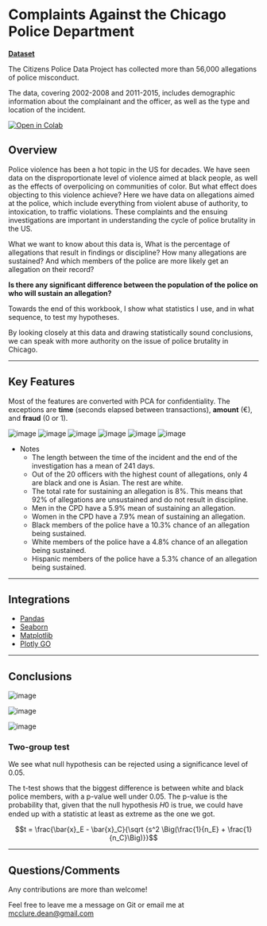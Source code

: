 
# Complaints Against the Chicago Police Department

[**Dataset**](http://how.cpdp.works/en/articles/1889786-where-does-the-data-come-from-who-is-doing-this-and-why)

The Citizens Police Data Project has collected more than 56,000 allegations of police misconduct.

The data, covering 2002-2008 and 2011-2015, includes demographic information about the complainant and the officer, as well as the type and location of the incident.

[![Open in Colab](https://colab.research.google.com/assets/colab-badge.svg)](https://drive.google.com/file/d/17x94gvbIL6oyJDeYV49Q_678nRrCdPH7/view?usp=sharing)

## Overview

Police violence has been a hot topic in the US for decades. We have seen data on the disproportionate level of violence aimed at black people, as well as the effects of overpolicing on communities of color. But what effect does objecting to this violence achieve? Here we have data on allegations aimed at the police, which include everything from violent abuse of authority, to intoxication, to traffic violations. These complaints and the ensuing investigations are important in understanding the cycle of police brutality in the US.

What we want to know about this data is, What is the percentage of allegations that result in findings or discipline? How many allegations are sustained? And which members of the police are more likely get an allegation on their record?

__Is there any significant difference between the population of the police on who will sustain an allegation?__

Towards the end of this workbook, I show what statistics I use, and in what sequence, to test my hypotheses.

By looking closely at this data and drawing statistically sound conclusions, we can speak with more authority on the issue of police brutality in Chicago.

----

## Key Features

Most of the features are converted with PCA for confidentiality. The exceptions are **time** (seconds elapsed between transactions), **amount** (€), and **fraud** (0 or 1). 

![image](https://storage.googleapis.com/earth_data_247/races.png)
![image](https://storage.googleapis.com/earth_data_247/male-female.png)
![image](https://storage.googleapis.com/earth_data_247/breakdown-sustained-uns.png)
![image](https://storage.googleapis.com/earth_data_247/age-unsustained.png)
![image](https://storage.googleapis.com/earth_data_247/sustained-allegations.png)
![image](https://storage.googleapis.com/earth_data_247/unsustained-allegations.png)

- Notes
	* The length between the time of the incident and the end of the investigation has a mean of 241 days.
	* Out of the 20 officers with the highest count of allegations, only 4 are black and one is Asian. The rest are white.
	* The total rate for sustaining an allegation is 8%. This means that 92% of allegations are unsustained and do not result in discipline.
	* Men in the CPD have a 5.9% mean of sustaining an allegation.
	* Women in the CPD have a 7.9% mean of sustaining an allegation.
	* Black members of the police have a 10.3% chance of an allegation being sustained.
	* White members of the police have a 4.8% chance of an allegation being sustained.
	* Hispanic members of the police have a 5.3% chance of an allegation being sustained.

----

## Integrations

* [Pandas](https://pandas.pydata.org/pandas-docs/stable/)
* [Seaborn](https://seaborn.pydata.org/)
* [Matplotlib](https://matplotlib.org/stable/index.html)
* [Plotly GO](https://plotly.github.io/plotly.py-docs/plotly.graph_objects.html#graph-objects)

----

## Conclusions

![image](https://storage.googleapis.com/earth_data_247/hispanic-black.png)

![image](https://storage.googleapis.com/earth_data_247/white-black.png)

![image](https://storage.googleapis.com/earth_data_247/white-hispanic.png)



### Two-group test

We see what null hypothesis can be rejected using a significance level of 0.05.

The t-test shows that the biggest difference is between white and black police members, with a p-value well under 0.05. The p-value is the probability that, given that the null hypothesis  𝐻0  is true, we could have ended up with a statistic at least as extreme as the one we got.

$$t = \frac{\bar{x}_E - \bar{x}_C}{\sqrt {s^2 \Big(\frac{1}{n_E} + \frac{1}{n_C}\Big)}}$$


----

## Questions/Comments

Any contributions are more than welcome!

Feel free to leave me a message on Git or email me at mcclure.dean@gmail.com
